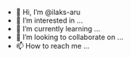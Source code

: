 - 👋 Hi, I’m @ilaks-aru
- 👀 I’m interested in ...
- 🌱 I’m currently learning ...
- 💞️ I’m looking to collaborate on ...
- 📫 How to reach me ...

<!---
ilaks-aru/ilaks-aru is a ✨ special ✨ repository because its `README.md` (this file) appears on your GitHub profile.
You can click the Preview link to take a look at your changes.
--->
